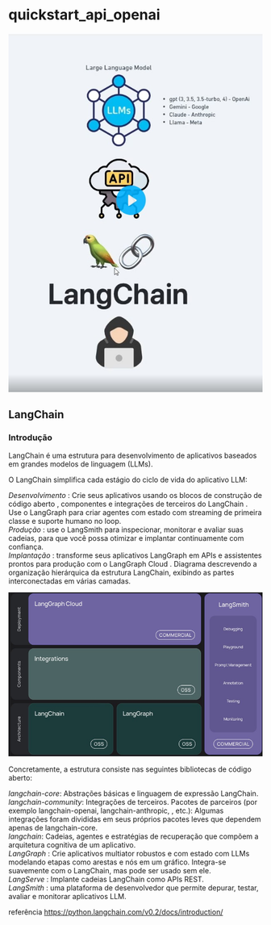 # quickstart_api_openai
 
![image/arq.jpg](image/arq.jpg)


## LangChain
### Introdução
LangChain é uma estrutura para desenvolvimento de aplicativos baseados em grandes modelos de linguagem (LLMs).

O LangChain simplifica cada estágio do ciclo de vida do aplicativo LLM:

*Desenvolvimento* : Crie seus aplicativos usando os blocos de construção de código aberto , componentes e integrações de terceiros do LangChain . Use o LangGraph para criar agentes com estado com streaming de primeira classe e suporte humano no loop.
<br>*Produção* : use o LangSmith para inspecionar, monitorar e avaliar suas cadeias, para que você possa otimizar e implantar continuamente com confiança.
<br>*Implantação* : transforme seus aplicativos LangGraph em APIs e assistentes prontos para produção com o LangGraph Cloud .
Diagrama descrevendo a organização hierárquica da estrutura LangChain, exibindo as partes interconectadas em várias camadas.

![image/langchain.jpg](image/langchain.jpg)

Concretamente, a estrutura consiste nas seguintes bibliotecas de código aberto:

*langchain-core*: Abstrações básicas e linguagem de expressão LangChain.
<br>*langchain-community*: Integrações de terceiros.
Pacotes de parceiros (por exemplo langchain-openai, langchain-anthropic, , etc.): Algumas integrações foram divididas em seus próprios pacotes leves que dependem apenas de langchain-core.
<br>*langchain*: Cadeias, agentes e estratégias de recuperação que compõem a arquitetura cognitiva de um aplicativo.
<br>*LangGraph* : Crie aplicativos multiator robustos e com estado com LLMs modelando etapas como arestas e nós em um gráfico. Integra-se suavemente com o LangChain, mas pode ser usado sem ele.
<br>*LangServe* : Implante cadeias LangChain como APIs REST.
<br>*LangSmith* : uma plataforma de desenvolvedor que permite depurar, testar, avaliar e monitorar aplicativos LLM.

referência
https://python.langchain.com/v0.2/docs/introduction/